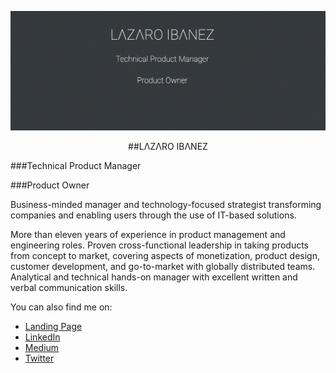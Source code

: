 ![Lazaro Ibanez](https://github.com/LazaroIbanez/LazaroIbanez/blob/master/profile.png)

<p style="text-align: center;">
##LΛZΛRO IBΛNEZ

###Technical Product Manager

###Product Owner
</p>
Business-minded manager and technology-focused strategist transforming companies and enabling users through the use of IT-based solutions.

More than eleven years of experience in product management and engineering roles. Proven cross-functional leadership in taking products from concept to market, covering aspects of monetization, product design, customer development, and go-to-market with globally distributed teams. Analytical and technical hands-on manager with excellent written and verbal communication skills.

You can also find me on:
- <a href="https://lazaroibanez.me/">Landing Page</a>
- <a href="http://bit.ly/LazaroLinkedIn">LinkedIn</a>
- <a href="https://medium.com/theagilemanager">Medium</a>
- <a href="http://bit.ly/LazaroITwitter">Twitter</a>

<!--
**LazaroIbanez/LazaroIbanez** is a ✨ _special_ ✨ repository because its `README.md` (this file) appears on your GitHub profile.

Here are some ideas to get you started:

- 🔭 I’m currently working on ...
- 🌱 I’m currently learning ...
- 👯 I’m looking to collaborate on ...
- 🤔 I’m looking for help with ...
- 💬 Ask me about ...
- 📫 How to reach me: ...
- 😄 Pronouns: ...
- ⚡ Fun fact: ...
-->
